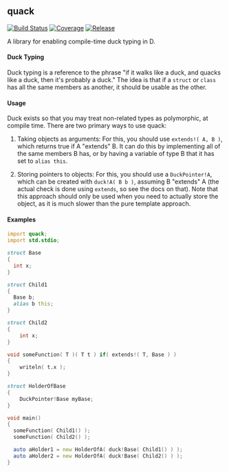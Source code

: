 ## quack
[![Build Status](http://img.shields.io/travis/ColdenCullen/quack/master.svg?style=flat)](https://travis-ci.org/ColdenCullen/quack)
[![Coverage](http://img.shields.io/coveralls/ColdenCullen/quack/master.svg?style=flat)](https://coveralls.io/r/ColdenCullen/quack)
[![Release](http://img.shields.io/github/release/ColdenCullen/quack.svg?style=flat)](http://code.dlang.org/packages/quack)

A library for enabling compile-time duck typing in D.

#### Duck Typing

Duck typing is a reference to the phrase "if it walks like a duck, and quacks
like a duck, then it's probably a duck." The idea is that if a `struct` or
`class` has all the same members as another, it should be usable as the other.

#### Usage

Duck exists so that you may treat non-related types as polymorphic, at compile
time. There are two primary ways to use quack:

1) Taking objects as arguments: For this, you should use `extends!( A, B )`,
which returns true if A "extends" B. It can do this by implementing all of the
same members B has, or by having a variable of type B that it has set to
`alias this`.

2) Storing pointers to objects: For this, you should use a `DuckPointer!A`,
which can be created with `duck!A( B b )`, assuming B "extends" A (the actual
check is done using `extends`, so see the docs on that). Note that this approach
should only be used when you need to actually store the object, as it is much
slower than the pure template approach.

#### Examples

```d
import quack;
import std.stdio;

struct Base
{
  int x;
}

struct Child1
{
  Base b;
  alias b this;
}

struct Child2
{
    int x;
}

void someFunction( T )( T t ) if( extends!( T, Base ) )
{
    writeln( t.x );
}

struct HolderOfBase
{
    DuckPointer!Base myBase;
}

void main()
{
  someFunction( Child1() );
  someFunction( Child2() );

  auto aHolder1 = new HolderOfA( duck!Base( Child1() ) );
  auto aHolder2 = new HolderOfA( duck!Base( Child2() ) );
}
```
